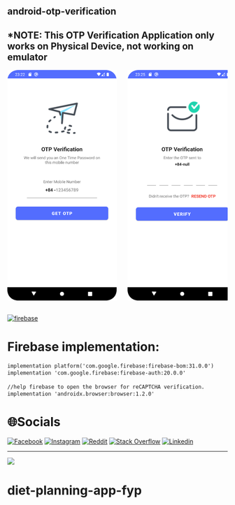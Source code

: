 ## android-otp-verification
## *NOTE: This OTP Verification Application only works on Physical Device, not working on emulator


<pre>
<img src="Screenshot_1.png" width = "250" >   <img src="Screenshot_2.png" width = "250" >    
</pre>

##
<p align="left">
 <a href="https://firebase.google.com/" target="_blank" rel="noreferrer"> <img src="https://www.vectorlogo.zone/logos/firebase/firebase-icon.svg" alt="firebase" width="60" height="60"/> </a>
 </p>
 
# Firebase implementation:

    
    implementation platform('com.google.firebase:firebase-bom:31.0.0')
    implementation 'com.google.firebase:firebase-auth:20.0.0'
    
    //help firebase to open the browser for reCAPTCHA verification.
    implementation 'androidx.browser:browser:1.2.0' 
    
# 🌐Socials
[![Facebook](https://img.shields.io/badge/Facebook-%231877F2.svg?logo=Facebook&logoColor=white)](https://facebook.com/https://www.facebook.com/hoang.ryann/) [![Instagram](https://img.shields.io/badge/Instagram-%23E4405F.svg?logo=Instagram&logoColor=white)](https://instagram.com/https://www.instagram.com/hoang.ryann/) [![Reddit](https://img.shields.io/badge/Reddit-%23FF4500.svg?logo=Reddit&logoColor=white)](https://reddit.com/user/https://www.reddit.com/user/_VN-RyanH_) [![Stack Overflow](https://img.shields.io/badge/-Stackoverflow-FE7A16?logo=stack-overflow&logoColor=white)](https://stackoverflow.com/users/16934787) [![Linkedin](https://img.shields.io/badge/Linkedin-%231877F2.svg?logo=Linkedin&logoColor=white)](https://www.linkedin.com/in/ryanhoang21/)

---
[![](https://visitcount.itsvg.in/api?id=lil-dua&icon=0&color=1)](https://visitcount.itsvg.in)
# diet-planning-app-fyp
